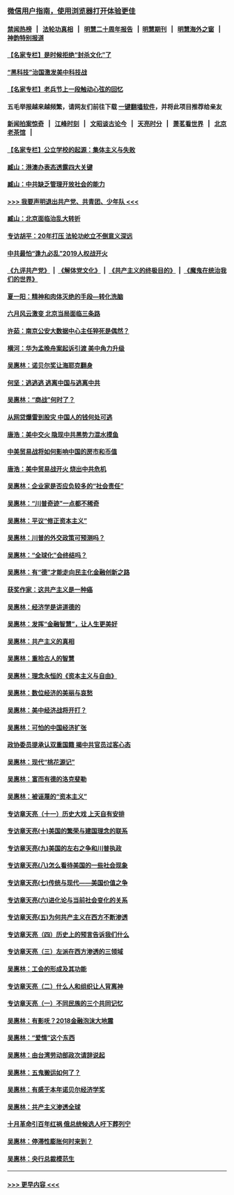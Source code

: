 ### [微信用户指南，使用浏览器打开体验更佳](https://github.com/gfw-breaker/banned-news1/blob/master/indexes/wechat-guide.md?t=0)
#### [禁闻热榜](热点新闻.md?t=0)  &nbsp;&nbsp;|&nbsp;&nbsp; [法轮功真相](https://github.com/gfw-breaker/truth/blob/master/README.md?t=0) &nbsp;&nbsp;|&nbsp;&nbsp; [明慧二十周年报告](https://github.com/gfw-breaker/mh-reports/blob/master/README.md?t=0) &nbsp;&nbsp;|&nbsp;&nbsp;[明慧期刊](https://github.com/gfw-breaker/mh-qikan) &nbsp;&nbsp;|&nbsp;&nbsp; [明慧海外之窗](https://github.com/gfw-breaker/mh-news/blob/master/README.md?t=0) &nbsp;&nbsp;|&nbsp;&nbsp; [神韵特别报道](https://github.com/gfw-breaker/mh-news/blob/master/shenyun.md?t=0)
#### [【名家专栏】是时候拒绝“封杀文化”了](../pages/nsc423/n11814093.md?t=02120444) 
#### [“黑科技”治国激发美中科技战](../pages/nsc423/n11638056.md?t=02120444) 
#### [【名家专栏】老兵节上一段触动心弦的回忆](../pages/nsc423/n11646016.md?t=02120444) 
#### 五毛举报越来越频繁，请网友们前往下载 [一键翻墙软件](https://github.com/gfw-breaker/ssr-accounts)，并将此项目推荐给亲友
#### [新闻拍案惊奇](https://github.com/gfw-breaker/banned-news1/blob/master/pages/link4.md) &nbsp;&nbsp;|&nbsp;&nbsp; [江峰时刻](https://github.com/gfw-breaker/banned-news1/blob/master/pages/link4.md) &nbsp;&nbsp;|&nbsp;&nbsp; [文昭谈古论今](https://github.com/gfw-breaker/banned-news1/blob/master/pages/link4.md) &nbsp;&nbsp;|&nbsp;&nbsp; [天亮时分](https://github.com/gfw-breaker/banned-news1/blob/master/pages/link4.md) &nbsp;&nbsp;|&nbsp;&nbsp; [萧茗看世界](https://github.com/gfw-breaker/banned-news1/blob/master/pages/link4.md) &nbsp;&nbsp;|&nbsp;&nbsp; [北京老茶馆](https://github.com/gfw-breaker/banned-news1/blob/master/pages/link4.md) &nbsp;&nbsp;|&nbsp;&nbsp; 
#### [【名家专栏】公立学校的起源：集体主义与失败](../pages/nsc423/n11601833.md?t=02120444) 
#### [臧山：港澳办表态透露四大关键](../pages/nsc423/n11421628.md?t=02120444) 
#### [臧山：中共缺乏管理开放社会的能力](../pages/nsc423/n11407457.md?t=02120444) 
#### [>>> 我要声明退出共产党、共青团、少年队 <<<](https://github.com/begood0513/goodnews/blob/master/quit/letter.md) 
#### [臧山：北京面临治乱大转折](../pages/nsc423/n11406895.md?t=02120444) 
#### [专访胡平：20年打压 法轮功屹立不倒意义深远](../pages/nsc423/n11398800.md?t=02120444) 
#### [中共最怕“逢九必乱”2019人权战开火](../pages/nsc423/n11385248.md?t=02120444) 
#### [《九评共产党》](https://github.com/begood0513/9ping.md/blob/master/README.md) &nbsp;|&nbsp; [《解体党文化》](../../../../jtdwh.md/blob/master/README.md)  &nbsp;|&nbsp; [《共产主义的终极目的》](../../../../gczydzjmd.md/blob/master/README.md) &nbsp;|&nbsp; [《魔鬼在统治我们的世界》](../../../../mgztzwmdsj.md/blob/master/README.md) 
#### [夏一阳：精神和肉体灭绝的手段—转化洗脑](../pages/nsc423/n11368250.md?t=02120444) 
#### [六月风云激变 北京当局面临三条路](../pages/nsc423/n11313668.md?t=02120444) 
#### [许茹：南京公安大数据中心主任猝死是偶然？](../pages/nsc423/n11064744.md?t=02120444) 
#### [横河：华为孟晚舟案起诉引渡 美中角力升级](../pages/nsc423/n11027230.md?t=02120444) 
#### [吴惠林：诺贝尔奖让海耶克翻身](../pages/nsc423/n10890049.md?t=02120444) 
#### [何坚：逃逃逃 逃离中国与逃离中共](../pages/nsc423/n10592891.md?t=02120444) 
#### [吴惠林：“商战”何时了？](../pages/nsc423/n10573558.md?t=02120444) 
#### [从网贷爆雷到股灾 中国人的钱何处可逃](../pages/nsc423/n10572800.md?t=02120444) 
#### [唐浩：美中交火 隐现中共黑势力混水摸鱼](../pages/nsc423/n10544040.md?t=02120444) 
#### [中美贸易战将如何影响中国的房市和币值](../pages/nsc423/n10543697.md?t=02120444) 
#### [唐浩：美中贸易战开火 烧出中共危机](../pages/nsc423/n10540126.md?t=02120444) 
#### [吴惠林：企业家是否应负较多的“社会责任”](../pages/nsc423/n10535022.md?t=02120444) 
#### [吴惠林：“川普奇迹”一点都不稀奇](../pages/nsc423/n10512808.md?t=02120444) 
#### [吴惠林：平议“修正资本主义”](../pages/nsc423/n10495724.md?t=02120444) 
#### [吴惠林：川普的外交政策可预测吗？](../pages/nsc423/n10462387.md?t=02120444) 
#### [吴惠林：“全球化”会终结吗？](../pages/nsc423/n10452838.md?t=02120444) 
#### [吴惠林：有“德”才能走向民主化金融创新之路](../pages/nsc423/n10432292.md?t=02120444) 
#### [获奖作家：这共产主义是一种癌](../pages/nsc423/n10431541.md?t=02120444) 
#### [吴惠林：经济学是讲道德的](../pages/nsc423/n10398014.md?t=02120444) 
#### [吴惠林：发挥“金融智慧”，让人生更美好](../pages/nsc423/n10375019.md?t=02120444) 
#### [吴惠林：共产主义的真相](../pages/nsc423/n10351394.md?t=02120444) 
#### [吴惠林：重拾古人的智慧](../pages/nsc423/n10337691.md?t=02120444) 
#### [吴惠林：理念永恒的《资本主义与自由》](../pages/nsc423/n10316274.md?t=02120444) 
#### [吴惠林：数位经济的美丽与哀愁](../pages/nsc423/n10292946.md?t=02120444) 
#### [吴惠林：美中经济战将开打？](../pages/nsc423/n10258825.md?t=02120444) 
#### [吴惠林：可怕的中国经济扩张](../pages/nsc423/n10219147.md?t=02120444) 
#### [政协委员提承认双重国籍 揭中共官员过客心态](../pages/nsc423/n10208809.md?t=02120444) 
#### [吴惠林：现代“桃花源记”](../pages/nsc423/n10185234.md?t=02120444) 
#### [吴惠林：富而有德的洛克斐勒](../pages/nsc423/n10142264.md?t=02120444) 
#### [吴惠林：被诬蔑的“资本主义”](../pages/nsc423/n10124816.md?t=02120444) 
#### [专访章天亮（十一）历史大戏 上天自有安排](../pages/nsc423/n10094905.md?t=02120444) 
#### [专访章天亮(十)美国的繁荣与建国理念的联系](../pages/nsc423/n10094899.md?t=02120444) 
#### [专访章天亮(九)美国的左右之争和川普执政](../pages/nsc423/n10094889.md?t=02120444) 
#### [专访章天亮(八)怎么看待美国的一些社会现象](../pages/nsc423/n10094857.md?t=02120444) 
#### [专访章天亮(七)传统与现代——美国价值之争](../pages/nsc423/n10093140.md?t=02120444) 
#### [专访章天亮(六)进化论与当前社会变化的关系](../pages/nsc423/n10092036.md?t=02120444) 
#### [专访章天亮(五)为何共产主义在西方不断渗透](../pages/nsc423/n10083620.md?t=02120444) 
#### [专访章天亮（四）历史上的预言告诉我们什么](../pages/nsc423/n10083606.md?t=02120444) 
#### [专访章天亮（三）左派在西方渗透的三领域](../pages/nsc423/n10081115.md?t=02120444) 
#### [吴惠林：工会的形成及其功能](../pages/nsc423/n10080633.md?t=02120444) 
#### [专访章天亮（二）什么人和组织让人背离神](../pages/nsc423/n10076637.md?t=02120444) 
#### [专访章天亮（一）不同民族的三个共同记忆](../pages/nsc423/n10074188.md?t=02120444) 
#### [吴惠林：有影呒？2018金融泡沫大地震](../pages/nsc423/n10040534.md?t=02120444) 
#### [吴惠林：“爱情”这个东西](../pages/nsc423/n10019423.md?t=02120444) 
#### [吴惠林：由台湾劳动部政次请辞说起](../pages/nsc423/n9979679.md?t=02120444) 
#### [吴惠林：五鬼搬运如何了？](../pages/nsc423/n9925338.md?t=02120444) 
#### [吴惠林：有感于本年诺贝尔经济学奖](../pages/nsc423/n9871883.md?t=02120444) 
#### [吴惠林：共产主义渗透全球](../pages/nsc423/n9812748.md?t=02120444) 
#### [十月革命引百年红祸 俄总统候选人吁下葬列宁](../pages/nsc423/n9810182.md?t=02120444) 
#### [吴惠林：停滞性膨胀何时来到？](../pages/nsc423/n9764136.md?t=02120444) 
#### [吴惠林：央行总裁模范生](../pages/nsc423/n9728134.md?t=02120444) 

----
#### [ >>> 更早内容 <<< ](../indexes/nsc423-earlier.md)
